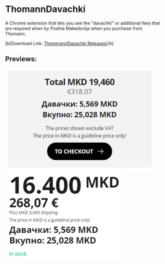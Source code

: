 # ThomannDavachki
A Chrome extension that lets you see the "davachki" or additional fees that are required when by Poshta Makedonija when you purchase from Thomann.

[b]Download Link: [ThommannDavachki Releases](https://github.com/AndrejStojkovic/ThomannDavachki/releases/tag/Releases)[/b]

## Previews:
<img src='misc/preview1.png' />
<img src='misc/preview2.png' />

